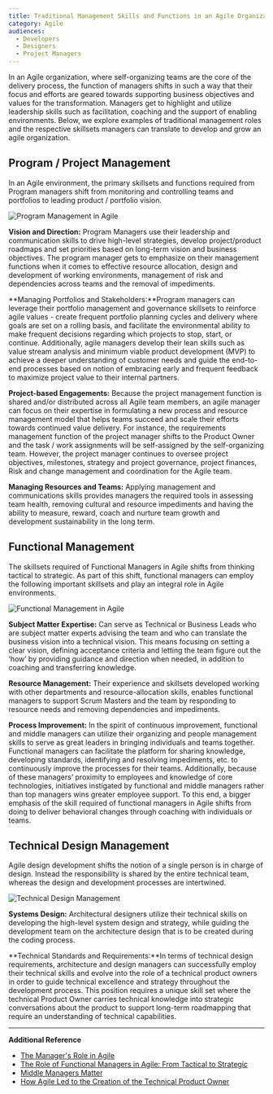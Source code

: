 ```yaml
---
title: Traditional Management Skills and Functions in an Agile Organization
category: Agile
audiences:
  - Developers
  - Designers
  - Project Managers
---
```


In an Agile organization, where self-organizing teams are the core of the delivery process, the function of managers shifts in such a way that their focus and efforts are geared towards supporting business objectives and values for the transformation. Managers get to highlight and utilize leadership skills such as facilitation, coaching and the support of enabling environments. Below, we explore examples of traditional management roles and the respective skillsets managers can translate to develop and grow an agile organization. 

<h2>Program / Project Management</h2> 

In an Agile environment, the primary skillsets and functions required from Program managers shift from monitoring and controlling teams and portfolios to leading product / portfolio vision.

<img src="{{ site.baseurl }}/assets/img/guides/TraditionalRolesProgMgt.jpg"
  alt="Program Management in Agile"
  class="guide-image guide-image-half"> 

**Vision and Direction:** Program Managers use their leadership and communication skills to drive high-level strategies, develop project/product roadmaps and set priorities based on long-term vision and business objectives. The program manager gets to emphasize on their management functions when it comes to effective resource allocation, design and development of working environments, management of risk and dependencies across teams and the removal of impediments.

**Managing Portfolios and Stakeholders:**Program managers can leverage their portfolio management and governance skillsets to reinforce agile values - create frequent portfolio planning cycles and delivery where goals are set on a rolling basis, and facilitate the environmental ability to make frequent decisions regarding which projects to stop, start, or continue. Additionally, agile managers develop their lean skills such as value stream analysis and minimum viable product development (MVP) to achieve a deeper understanding of customer needs and guide the end-to-end processes based on notion of embracing early and frequent feedback to maximize project value to their internal partners.

**Project-based Engagements:** Because the project management function is shared and/or distributed across all Agile team members, an agile manager can focus on their expertise in formulating a new process and resource management model that helps teams succeed and scale their efforts towards continued value delivery. For instance, the requirements management function of the project manager shifts to the Product Owner and the task / work assignments will be self-assigned by the self-organizing team. However, the project manager continues to oversee project objectives, milestones, strategy and project governance, project finances, Risk and change management and coordination for the Agile team.

**Managing Resources and Teams:** Applying management and communications skills provides managers the required tools in assessing team health, removing cultural and resource impediments and having the ability to measure, reward, coach and nurture team growth and development sustainability in the long term.

<h2> Functional Management </h2>

The skillsets required of Functional Managers in Agile shifts from thinking tactical to strategic.
As part of this shift, functional managers can employ the following important skillsets and play an integral role in Agile environments.

<img src="{{ site.baseurl }}/assets/img/guides/FunctionalMgt.png"
  alt="Functional Management in Agile"
  class="guide-image guide-image-half">

**Subject Matter Expertise:** Can serve as Technical or Business Leads who are subject matter experts advising the team and who can translate the business vision into a technical vision. This means focusing on setting a clear vision, defining acceptance criteria and letting the team figure out the ‘how’ by providing guidance and direction when needed, in addition to coaching and transferring knowledge.

**Resource Management:** Their experience and skillsets developed working with other departments and resource-allocation skills, enables functional managers to support Scrum Masters and the team by responding to resource needs and removing dependencies and impediments.

**Process Improvement:** In the spirit of continuous improvement, functional and middle managers can utilize their organizing and people management skills to serve as great leaders in bringing individuals and teams together. Functional managers can facilitate the platform for sharing knowledge, developing standards, identifying and resolving impediments, etc. to continuously improve the processes for their teams. Additionally, because of these managers’ proximity to employees and knowledge of core technologies, initiatives instigated by functional and middle managers rather than top managers wins greater employee support. To this end, a bigger emphasis of the skill required of functional managers in Agile shifts from doing to deliver behavioral changes through coaching with individuals or teams.

<h2> Technical Design Management </h2>

Agile design development shifts the notion of a single person is in charge of design. Instead the responsibility is shared by the entire technical team, whereas the design and development processes are intertwined.

<img src="{{ site.baseurl }}/assets/img/guides/SysDesignMgt.png"
  alt="Technical Design Management"
  class="guide-image guide-image-half">
  
**Systems Design:** Architectural designers utilize their technical skills on developing the high-level system design and strategy, while guiding the development team on the architecture design that is to be created during the coding process. 

**Technical Standards and Requirements:**In terms of technical design requirements, architecture and design managers can successfully employ their technical skills and evolve into the role of a technical product owners in order to guide technical excellence and strategy throughout the development process. This position requires a unique skill set where the technical Product Owner carries technical knowledge into strategic conversations about the product to support long-term roadmapping that require an understanding of technical capabilities.

-------------------------------------------------------------------------------------------------------------------------

**Additional Reference**
* [The Manager's Role in Agile](https://www.scrumalliance.org/community/articles/2008/july/the-manager-s-role-in-agile) 
* [The Role of Functional Managers in Agile: From Tactical to Strategic](https://blog.versionone.com/the-role-of-functional-managers-in-agile-from-tactical-to-strategic/)
* [Middle Managers Matter](http://www.epe.admin.cam.ac.uk/middle-managers-matter)
* [How Agile Led to the Creation of the Technical Product Owner](https://www.techwell.com/techwell-insights/2013/09/how-agile-led-creation-technical-product-owner)
